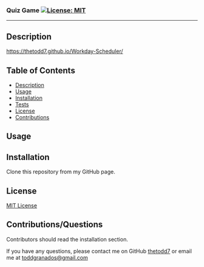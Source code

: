   ### Quiz Game [![License: MIT](https://img.shields.io/badge/License-MIT-yellow.svg)](https://opensource.org/licenses/MIT)
---
  ## Description
  


  https://thetodd7.github.io/Workday-Scheduler/
  
  ## Table of Contents
  * [Description](#Description)
  * [Usage](#Usage)
  * [Installation](#Installation)
  * [Tests](#Tests)
  * [License](#License)
  * [Contributions](#Contributions/Questions)
  
  
 
  ## Usage


  ## Installation

  Clone this repository from my GitHub page.


  ## License 

[MIT License](https://opensource.org/licenses/MIT)

  ## Contributions/Questions
  
  Contributors should read the installation section.

  If you have any questions, please contact me on GitHub [thetodd7](https://github.com/thetodd7) or email me at toddgranados@gmail.com 
